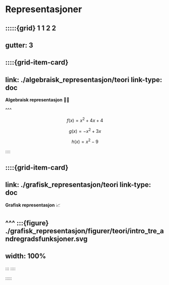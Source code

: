 # Representasjoner

:::::{grid} 1 1 2 2
---
gutter: 3
---

::::{grid-item-card}
---
link: ./algebraisk_representasjon/teori
link-type: doc
---
**Algebraisk representasjon** ✍🏼

^^^

$$
f(x) = x^2 + 4x + 4
$$

$$
g(x) = -x^2 + 3x
$$

$$
h(x) = x^2 - 9
$$

::::

::::{grid-item-card}
---
link: ./grafisk_representasjon/teori
link-type: doc
---
**Grafisk representasjon** 📈

^^^
:::{figure} ./grafisk_representasjon/figurer/teori/intro_tre_andregradsfunksjoner.svg
---
width: 100%
---
:::
::::



:::::
